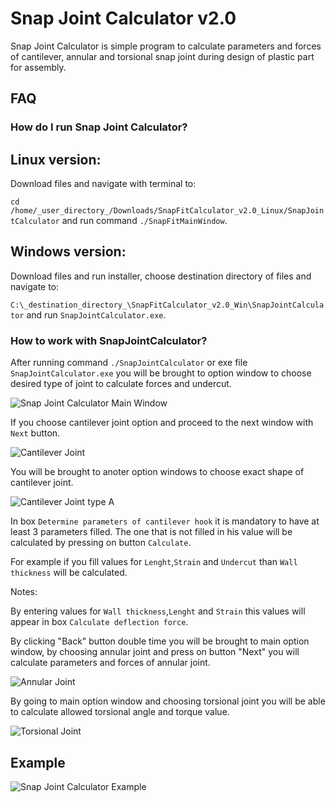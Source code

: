 Snap Joint Calculator v2.0
========

Snap Joint Calculator is simple program to calculate parameters and forces of cantilever, annular and torsional snap joint during design of plastic part for assembly.


FAQ
---

### How do I run Snap Joint Calculator?

Linux version:
--------------
Download files and navigate with terminal to:

`cd /home/_user_directory_/Downloads/SnapFitCalculator_v2.0_Linux/SnapJointCalculator` and run command `./SnapFitMainWindow`.

Windows version:
--------------
Download files and run installer, choose destination directory of files and navigate to:

`C:\_destination_directory_\SnapFitCalculator_v2.0_Win\SnapJointCalculator` and run `SnapJointCalculator.exe`.


### How to work with SnapJointCalculator?

After running command `./SnapJointCalculator` or exe file `SnapJointCalculator.exe` you will be brought to option window to choose desired type of joint to calculate forces and undercut.
 
![Snap Joint Calculator Main Window]()

If you choose cantilever joint option and proceed to the next window with `Next` button.

![Cantilever Joint](https://github.com/Mechanical-Python/SnapFit_Calculator/blob/master/Cantilever_Joint.png)

You will be brought to anoter option windows to choose exact shape of cantilever joint.

![Cantilever Joint type A](https://github.com/Azzazil/SnapJointCalculator/blob/master/Cantilever_Joint_A1.png)

In box `Determine parameters of cantilever hook` it is mandatory to have at least 3 parameters filled. The one that is not filled in his value will be calculated by pressing on button `Calculate`. 

For example if you fill values for `Lenght`,`Strain` and `Undercut` than `Wall thickness` will be calculated. 

Notes: 

By entering values for `Wall thickness`,`Lenght` and `Strain` this values will appear in box `Calculate deflection force`.

By clicking "Back" button double time you will be brought to main option window, by choosing annular joint and press on button "Next" you will calculate parameters and forces of annular joint.  

![Annular Joint](https://github.com/Mechanical-Python/SnapFit_Calculator/blob/master/Annular_Joint.png)

By going to main option window and choosing torsional joint you will be able to calculate allowed torsional angle and torque value. 

![Torsional Joint](https://github.com/Mechanical-Python/SnapFit_Calculator/blob/master/Torsional_Joint.png)

Example
-------

![Snap Joint Calculator Example](https://github.com/Azzazil/SnapJointCalculator/blob/master/Example.png)
